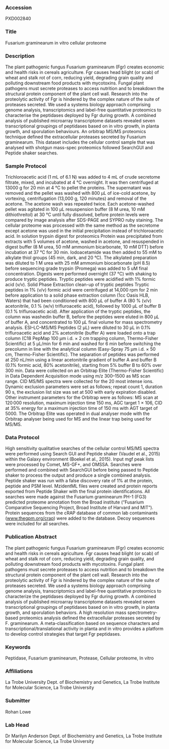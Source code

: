 ### Accession
PXD002840

### Title
Fusarium graminearum in vitro cellular proteome

### Description
The plant pathogenic fungus Fusarium graminearum (Fgr) creates economic and health risks in cereals agriculture. Fgr causes head blight (or scab) of wheat and stalk rot of corn, reducing yield, degrading grain quality and polluting downstream food products with mycotoxins. Fungal plant pathogens must secrete proteases to access nutrition and to breakdown the structural protein component of the plant cell wall. Research into the proteolytic activity of Fgr is hindered by the complex nature of the suite of proteases secreted. We used a systems biology approach comprising genome analysis, transcriptomics and label-free quantitative proteomics to characterise the peptidases deployed by Fgr during growth. A combined analysis of published microarray transcriptome datasets revealed seven transcriptional groupings of peptidases based on in vitro growth, in planta growth, and sporulation behaviours. An orbitrap MS/MS proteomics technique defined the extracellular proteases secreted by Fusarium graminearum.  This dataset includes the cellular control sample that was analysed with shotgun mass-spec proteomics followed SearchGUI and Peptide shaker searches.

### Sample Protocol
Trichloroacetic acid (1 mL of 6.1 N) was added to 4 mL of crude secretome filtrate, mixed, and incubated at 4 °C overnight. It was then centrifuged at 13000 g for 20 min at 4 °C to pellet the proteins. The supernatant was removed and the pellet was washed with 800 µL of ice-cold acetone, by vortexing, centrifugation (13,000 g, 120 minutes) and removal of the acetone. The acetone wash was repeated twice. Each acetone-washed pellet was agitated in 100 µL resuspension buffer (8 M urea, 10 mM dithiothreitol) at 30 °C until fully dissolved, before protein levels were compared by image analysis after SDS-PAGE and SYPRO ruby staining.  The cellular proteome was processed with the same method as the secretome except acetone was used in the initial precipitation instead of trichloroacetic acid.  In solution trypsin digest for proteomics Protein was precipitated from extracts with 5 volumes of acetone, washed in acetone, and resuspended in digest buffer (8 M urea, 50 mM ammonium bicarbonate, 10 mM DTT) before incubation at 37 °C for 30 min. Iodoacetamide was then added to 55 mM to alkylate thiol groups (45 min, dark, and 20 °C). The alkylated preparation was diluted to 1 M urea with 25 mM ammonium biocarbonate (pH 8.5) before sequencing grade trypsin (Promega) was added to 5 uM final concentration. Digests were performed overnight (37 °C) with shaking to produce tryptic peptides. Tryptic peptides were acidified with 1% formic acid (v/v).  Solid Phase Extraction clean-up of tryptic peptides  Tryptic peptides in 1% (v/v) formic acid were centrifuged at 14,000 rpm for 2 min before application to a solid phase extraction column (1cc Oasis HLB, Waters) that had been conditioned with 800 µL of buffer A (80 % (v/v) acetonitrile, 0.1 % (w/v) trifluroacetic acid), followed by 1000 µL of buffer B (0.1 % trifluroacetic acid). After application of the tryptic peptides, the column was washedin buffer B, before the peptides were eluted in 800 µL of buffer A, and concentrated to 100 µL final volume for mass spectrometry analysis.  ESI–LC–MS/MS Peptides (2 µL) were diluted to 30 μL in 0.1% trifluroacetic acid and 2% acetonitrile (buffer A) were loaded onto a trap column (C18 PepMap 100 μm i.d. × 2 cm trapping column, Thermo-Fisher Scientific) at 5 μL/min for 6 min and washed for 6 min before switching the precolumn in line with the analytical column (Easy-Spray 75 μm i.d. × 50 cm, Thermo-Fisher Scientific). The separation of peptides was performed at 250 nL/min using a linear acetonitrile gradient of buffer A and buffer B (0.1% formic acid, 80% acetonitrile), starting from 5% buffer B to 60% over 300 min. Data were collected on an Orbitrap Elite (Thermo-Fisher Scientific) in Data Dependent Acquisition mode using m/z 300–1500 as MS scan range. CID MS/MS spectra were collected for the 20 most intense ions. Dynamic exclusion parameters were set as follows; repeat count 1, duration 90 s, the exclusion list size was set at 500 with early expiration disabled. Other instrument parameters for the Orbitrap were as follows: MS scan at 120 000 resolution, maximum injection time 150 ms, AGC target 1 × 106, CID at 35% energy for a maximum injection time of 150 ms with AGT target of 5000. The Orbitrap Elite was operated in dual analyser mode with the Orbitrap analyser being used for MS and the linear trap being used for MS/MS.

### Data Protocol
High sensitivity qualitative searches of the cellular control MS/MS spectra were performed using Search GUI and Peptide shaker (Vaudel et al., 2015) within the Galaxy environment (Boekel et al., 2015). Input mgf peak lists were processed by Comet, MS-GF+, and OMSSA. Searches were performed and combined with SearchGUI before being passed to Peptide shaker to process the output and produce a single combined analysis. Peptide shaker was run with a false discovery rate of 1% at the protein, peptide and PSM level.  MzidentML files were created and protein reports exported from Peptide Shaker with the final protein identifications.  All searches were made against the Fusarium graminearum PH-1 (FG3) predicted proteome annotation from the Broad institute (“Fusarium Comparative Sequencing Project, Broad Institute of Harvard and MIT”). Protein sequences from the cRAP database of common lab contaminants (www.thegpm.org/crap) were added to the database. Decoy sequences were included for all searches.

### Publication Abstract
The plant pathogenic fungus Fusarium graminearum (Fgr) creates economic and health risks in cereals agriculture. Fgr causes head blight (or scab) of wheat and stalk rot of corn, reducing yield, degrading grain quality, and polluting downstream food products with mycotoxins. Fungal plant pathogens must secrete proteases to access nutrition and to breakdown the structural protein component of the plant cell wall. Research into the proteolytic activity of Fgr is hindered by the complex nature of the suite of proteases secreted. We used a systems biology approach comprising genome analysis, transcriptomics and label-free quantitative proteomics to characterize the peptidases deployed by Fgr during growth. A combined analysis of published microarray transcriptome datasets revealed seven transcriptional groupings of peptidases based on in vitro growth, in planta growth, and sporulation behaviors. A high resolution mass spectrometry-based proteomics analysis defined the extracellular proteases secreted by F. graminearum. A meta-classification based on sequence characters and transcriptional/translational activity in planta and in vitro provides a platform to develop control strategies that target Fgr peptidases.

### Keywords
Peptidase, Fusarium graminearum, Protease, Cellular proteome, In vitro

### Affiliations
La Trobe University
Dept. of Biochemistry and Genetics, La Trobe Institute for Molecular Science, La Trobe University

### Submitter
Rohan Lowe

### Lab Head
Dr Marilyn Anderson
Dept. of Biochemistry and Genetics, La Trobe Institute for Molecular Science, La Trobe University


